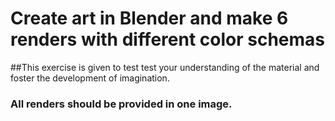 # Create art in Blender and make 6 renders with different color schemas 
##This exercise is given to test test your understanding of the material and foster the development of imagination.
### All renders should be provided in one image.
